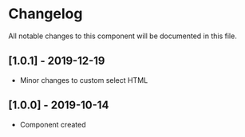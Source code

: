 # Changelog
All notable changes to this component will be documented in this file.

## [1.0.1] - 2019-12-19
- Minor changes to custom select HTML

## [1.0.0] - 2019-10-14
- Component created

